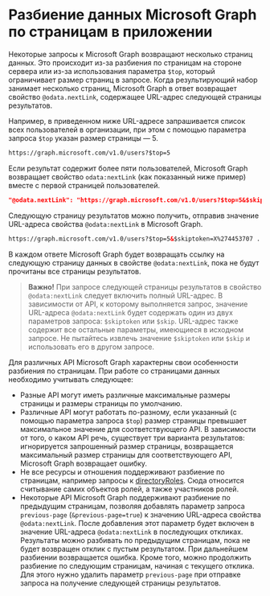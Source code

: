 
# <a name="paging-microsoft-graph-data-in-your-app"></a>Разбиение данных Microsoft Graph по страницам в приложении 

Некоторые запросы к Microsoft Graph возвращают несколько страниц данных. Это происходит из-за разбиения по страницам на стороне сервера или из-за использования параметра `$top`, который ограничивает размер страниц в запросе. Когда результирующий набор занимает несколько страниц, Microsoft Graph в ответ возвращает свойство `@odata.nextLink`, содержащее URL-адрес следующей страницы результатов. 

Например, в приведенном ниже URL-адресе запрашивается список всех пользователей в организации, при этом с помощью параметра запроса `$top` указан размер страницы — 5.

```html
https://graph.microsoft.com/v1.0/users?$top=5
```

Если результат содержит более пяти пользователей, Microsoft Graph возвращает свойство `odata:nextLink` (как показанный ниже пример) вместе с первой страницей пользователей.

```json
"@odata.nextLink": "https://graph.microsoft.com/v1.0/users?$top=5&$skiptoken=X%274453707 ... 6633B900000000000000000000%27"
```

Следующую страницу результатов можно получить, отправив значение URL-адреса свойства `@odata:nextLink` в Microsoft Graph. 

```html
https://graph.microsoft.com/v1.0/users?$top=5&$skiptoken=X%274453707 ... 6633B900000000000000000000%27
```

В каждом ответе Microsoft Graph будет возвращать ссылку на следующую страницу данных в свойстве `@odata:nextLink`, пока не будут прочитаны все страницы результатов.

>**Важно!** При запросе следующей страницы результатов в свойство `@odata:nextLink` следует включить полный URL-адрес. В зависимости от API, к которому выполняется запрос, значение URL-адреса `@odata:nextLink` будет содержать один из двух параметров запроса: `$skiptoken` или `$skip`. URL-адрес также содержит все остальные параметры, имеющиеся в исходном запросе. Не пытайтесь извлечь значение `$skiptoken` или `$skip` и использовать его в другом запросе. 

Для различных API Microsoft Graph характерны свои особенности разбиения по страницам. При работе со страницами данных необходимо учитывать следующее:

- Разные API могут иметь различные максимальные размеры страницы и размеры страницы по умолчанию.
- Различные API могут работать по-разному, если указанный (с помощью параметра запроса `$top`) размер страницы превышает максимальное значение для соответствующего API. В зависимости от того, о каком API речь, существует три варианта результатов: игнорируется запрошенный размер страницы, возвращается максимальный размер страницы для соответствующего API, Microsoft Graph возвращает ошибку. 
- Не все ресурсы и отношения поддерживают разбиение по страницам, например запросы к [directoryRoles](../api-reference/v1.0/resources/directoryrole.md). Сюда относится считывание самих объектов ролей, а также участников ролей.
- Некоторые API Microsoft Graph поддерживают разбиение по предыдущим страницам, позволяя добавлять параметр запроса `previous-page` (`&previous-page=true`) к значению URL-адреса свойства `@odata:nextLink`. После добавления этот параметр будет включен в значение URL-адреса `@odata:nextLink` в последующих откликах. Результаты можно разбивать по предыдущим страницам, пока не будет возвращен отклик с пустым результатом. При дальнейшем разбиении возвращается ошибка. Кроме того, можно продолжить разбиение по следующим страницам, начиная с текущего отклика. Для этого нужно удалить параметр `previous-page` при отправке запроса на получение следующей страницы результатов. 

